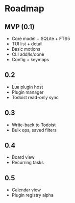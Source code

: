 # Roadmap

## MVP (0.1)
- Core model + SQLite + FTS5
- TUI list + detail
- Basic motions
- CLI add/ls/done
- Config + keymaps

## 0.2
- Lua plugin host
- Plugin manager
- Todoist read-only sync

## 0.3
- Write-back to Todoist
- Bulk ops, saved filters

## 0.4
- Board view
- Recurring tasks

## 0.5
- Calendar view
- Plugin registry alpha
